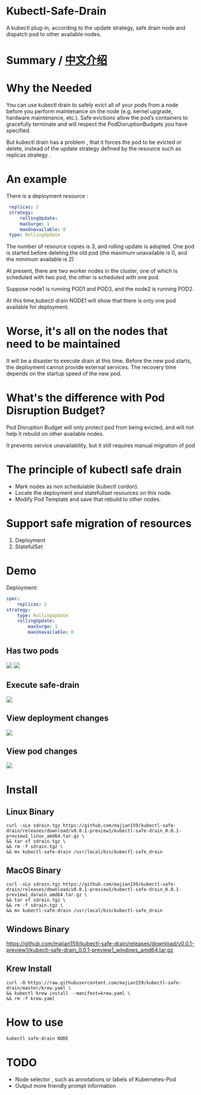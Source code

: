 # Kubectl-Safe-Drain
A kubectl plug-in, according to the update strategy, safe drain node and dispatch pod to other available nodes.

# Summary / [中文介绍](https://github.com/majian159/kubectl-safe-drain/blob/master/README-zh-CN.md "中文介绍")

# Why the Needed
You can use kubectl drain to safely evict all of your pods from a node before you perform maintenance on the node (e.g. kernel upgrade, hardware maintenance, etc.). Safe evictions allow the pod’s containers to gracefully terminate and will respect the PodDisruptionBudgets you have specified.

But kubectl drain has a problem , that  it forces the pod to be evicted or delete, instead of the update strategy defined by the resource such as replicas strategy .

# An example
There is a deployment resource :
```yml
 replicas: 2
 strategy:
     rollingUpdate:
     maxSurge: 1
     maxUnavailable: 0
 type: RollingUpdate
```

The number of resource copies is 3, and rolling update is adopted. One pod is started before deleting the old pod (the maximum unavailable is 0, and the minimum available is 2)

At present, there are two worker nodes in the cluster, one of which is scheduled with two pod, the other is scheduled with one pod.

Suppose node1 is running POD1 and POD3, and the node2 is running POD2.

At this time,kubectl drain NODE1 will show that there is only one pod available for deployment.

# Worse, it's all on the nodes that need to be maintained
It will be a disaster to execute drain at this time. Before the new pod starts, the deployment cannot provide external services. The recovery time depends on the startup speed of the new pod.

# What's the difference with Pod Disruption Budget?
Pod Disruption Budget will only protect pod from being evicted, and will not help it rebuild on other available nodes.

It prevents service unavailability, but it still requires manual migration of pod

# The principle of kubectl safe drain
* Mark nodes as non schedulable (kubectl cordon).
* Locate the deployment and statefullset resources on this node.
* Modify Pod Template and save that rebuild to other nodes.

# Support safe migration of resources
1. Deployment
2. StatefulSet

# Demo
Deployment:
```yml
spec:
    replicas: 2
strategy:
    type: RollingUpdate
    rollingUpdate:
        maxSurge: 1
        maxUnavailable: 0
```







## Has two pods
![](https://cdn.jsdelivr.net/gh/majian159/blogs@master/images/2020_04_29_19_42_iaR3Cs%20.jpg)
![](https://cdn.jsdelivr.net/gh/majian159/blogs@master/images/2020_04_29_19_42_Nb8NZA%20.png)

 ## Execute safe-drain

![](https://cdn.jsdelivr.net/gh/majian159/blogs@master/images/2020_04_29_19_43_xc2Jhz%20.png)

## View deployment changes
![](https://cdn.jsdelivr.net/gh/majian159/blogs@master/images/2020_04_29_19_43_lmDtYv%20.png)

## View pod changes
![](https://cdn.jsdelivr.net/gh/majian159/blogs@master/images/2020_04_29_19_43_Nd6lPE%20.png)


# Install
## Linux Binary
```shell script
curl -sLo sdrain.tgz https://github.com/majian159/kubectl-safe-drain/releases/download/v0.0.1-preview1/kubectl-safe-drain_0.0.1-preview1_linux_amd64.tar.gz \
&& tar xf sdrain.tgz \
&& rm -f sdrain.tgz \
&& mv kubectl-safe-drain /usr/local/bin/kubectl-safe_drain
```
## MacOS Binary
```shell script
curl -sLo sdrain.tgz https://github.com/majian159/kubectl-safe-drain/releases/download/v0.0.1-preview1/kubectl-safe-drain_0.0.1-preview1_darwin_amd64.tar.gz \
&& tar xf sdrain.tgz \
&& rm -f sdrain.tgz \
&& mv kubectl-safe-drain /usr/local/bin/kubectl-safe_drain
```
## Windows Binary
https://github.com/majian159/kubectl-safe-drain/releases/download/v0.0.1-preview1/kubectl-safe-drain_0.0.1-preview1_windows_amd64.tar.gz

## Krew Install
```shell script
curl -O https://raw.githubusercontent.com/majian159/kubectl-safe-drain/master/krew.yaml \
&& kubectl krew install --manifest=krew.yaml \
&& rm -f krew.yaml
```

# How to use
```sh
kubectl safe-drain NODE
```

# TODO

* Node selector , such as annotationsֵ or labels of Kubernetes-Pod 
* Output more friendly prompt information









